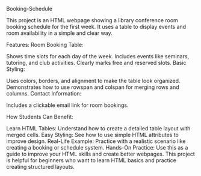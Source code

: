 Booking-Schedule

This project is an HTML webpage showing a library conference room booking schedule for the first week. It uses a table to display events and room availability in a simple and clear way.

Features:
Room Booking Table:

Shows time slots for each day of the week.
Includes events like seminars, tutoring, and club activities.
Clearly marks free and reserved slots.
Basic Styling:

Uses colors, borders, and alignment to make the table look organized.
Demonstrates how to use rowspan and colspan for merging rows and columns.
Contact Information:

Includes a clickable email link for room bookings.

How Students Can Benefit:

Learn HTML Tables: Understand how to create a detailed table layout with merged cells.
Easy Styling: See how to use simple HTML attributes to improve design.
Real-Life Example: Practice with a realistic scenario like creating a booking or schedule system.
Hands-On Practice: Use this as a guide to improve your HTML skills and create better webpages.
This project is helpful for beginners who want to learn HTML basics and practice creating structured layouts.





